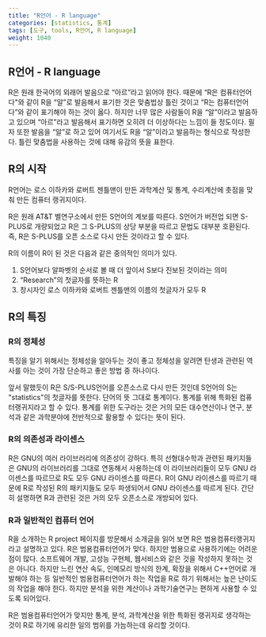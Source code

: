 ```yaml
---
title: "R언어 - R language"
categories: [statistics, 통계]
tags: [도구, tools, R언어, R language]
weight: 1040
---
```


## R언어 - R language

R은 원래 한국어의 외래어 발음으로 “아르”라고 읽어야 한다. 때문에 “R은 컴퓨터언어다"와 같이 R을 “알”로 발음해서 표기한 것은 맞춤법상 틀린 것이고 “R는 컴퓨터언어다”와 같이 표기해야 하는 것이 옳다. 하지만 너무 많은 사람들이 R을 “알”이라고 발음하고 있으며 “아르”라고 발음해서 표기하면 오히려 더 이상하다는 느낌이 들 정도이다. 필자 또한 발음을 “알”로 하고 있어 여기서도 R을 “알”이라고 발음하는 형식으로 작성한다.  틀린 맞춤법을 사용하는 것에 대해 유감의 뜻을 표한다.

## R의 시작

R언어는 로스 이하카와 로버트 젠틀맨이 만든 과학계산 및 통계, 수리계산에 촛점을 맞춰 만든 컴퓨터 랭귀지이다.

R은 원래 AT&T 벨연구소에서 만든 S언어의 계보를 따른다. S언어가 버전업 되면 S-PLUS로 개량되었고 R은 그 S-PLUS의 상당 부분을 따르고 문법도 대부분 호환된다. 즉, R은 S-PLUS를 오픈 소스로 다시 만든 것이라고 할 수 있다.

R의 이름이 R이 된 것은 다음과 같은 중의적인 의미가 있다.

1. S언어보다 알파벳의 순서로 볼 때 더 앞이서 S보다 진보된 것이라는 의미
2. “Research”의 첫글자를 뜻하는 R
3. 창시자인 로스 이하카와 로버트 젠틀맨의 이름의 첫글자가 모두 R

## R의 특징

### R의 정체성

특징을 알기 위해서는 정체성을 알아두는 것이 좋고 정체성을 알려면 탄생과 관련된 역사를 아는 것이 가장 단순하고 좋은 방법 중 하나이다.

앞서 말했듯이 R은 S/S-PLUS언어를 오픈소스로 다시 만든 것인데 S언어의 S는 "statistics"의 첫글자를 뜻한다. 단어의 뜻 그대로 통계이다. 통계를 위해 특화된 컴퓨터랭귀지라고 할 수 있다.  통계를 위한 도구라는 것은 거의 모든 대수연산이나 연구, 분석과 같은 과학분야에 전반적으로 활용할 수 있다는 뜻이 된다.

### R의 의존성과 라이센스

R은 GNU의 여러 라이브러리에 의존성이 강하다. 특히 선형대수학과 관련된 패키지들은 GNU의 라이브러리를 그대로 연동해서 사용하는데 이 라이브러리들이 모두 GNU 라이센스를 따르므로 R도 모두 GNU 라이센스를 따른다. R이 GNU 라이센스를 따르기 때문에 R로 작성된 R의 패키지들도 모두 파생되어서 GNU 라이센스를 따르게 된다. 간단히 설명하면 R과 관련된 것은 거의 모두 오픈소스로 개방되어 있다.

### R과 일반적인 컴퓨터 언어

R을 소개하는 R project 페이지를 방문해서 소개글을 읽어 보면 R은 범용컴퓨터랭귀지라고 설명하고 있다. R은 범용컴퓨터언어가 맞다. 하지만 범용으로 사용하기에는 어려운점이 많다. 소프트웨어 개발, 고성능 구현체, 웹서비스와 같은 것을 작성하지 못하는 것은 아니다. 하지만 느린 연산 속도, 인메모리 방식의 한계, 확장을 위해서 C++언어로 개발해야 하는 등 일반적인 범용컴퓨터언어가 하는 작업을 R로 하기 위해서는 높은 난이도의 작업을 해야 한다. 하지만 분석을 위한 계산이나 과학기술연구는 편하게 사용할 수 있도록 되어있다.

R은 범용컴퓨터언어가 맞지만 통계, 분석, 과학계산을 위한 특화된 랭귀지로 생각하는 것이 R로 하기에 유리한 일의 범위를 가늠하는데 유리할 것이다.

